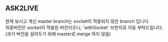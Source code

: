 ## ASK2LIVE

현재 보시고 계신 master branch는 socket이 적용되지 않은 branch 입니다.  
최종버전은 socket이 적용된 버전이오니, 'withSocket' 브런치로 이동 부탁드립니다.   
(과거 버전을 살려두기 위해 master로 merge 하지 않음) 
